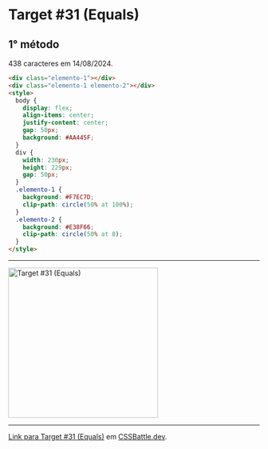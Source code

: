 # Target #31 (Equals)

## 1° método

438 caracteres em 14/08/2024.

```HTML
<div class="elemento-1"></div>
<div class="elemento-1 elemento-2"></div>
<style>
  body {
    display: flex;
    align-items: center;
    justify-content: center;
    gap: 50px;
    background: #AA445F;
  }
  div {
    width: 230px;
    height: 229px;
    gap: 50px;
  }
  .elemento-1 {
    background: #F7EC7D;
    clip-path: circle(50% at 100%);
  }
  .elemento-2 {
    background: #E38F66;
    clip-path: circle(50% at 0);
  }
</style>
```

---
<img src="https://cssbattle.dev/targets/31.png" title="Target #31 (Equals)" width="300px">

---

[Link para Target #31 (Equals)](https://cssbattle.dev/play/31) em [CSSBattle.dev](https://cssbattle.dev/).